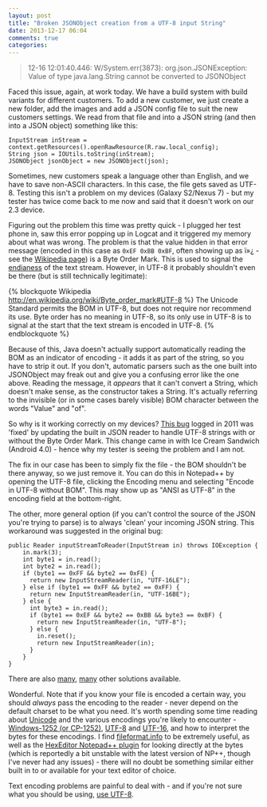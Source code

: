 ```yaml
---
layout: post
title: "Broken JSONObject creation from a UTF-8 input String"
date: 2013-12-17 06:04
comments: true
categories: 
---
```


> 12-16 12:01:40.446: W/System.err(3873): org.json.JSONException: Value ﻿  of type java.lang.String cannot be converted to JSONObject

Faced this issue, again, at work today. We have a build system with build variants for different customers. To add a new customer, we just create a new folder, add the images and add a JSON config file to suit the new customers settings. We read from that file and into a JSON string (and then into a JSON object) something like this:

```
InputStream inStream = context.getResources().openRawResource(R.raw.local_config);
String json = IOUtils.toString(inStream);
JSONObject jsonObject = new JSONObject(json);
```

Sometimes, new customers speak a language other than English, and we have to save non-ASCII characters. In this case, the file gets saved as UTF-8. Testing this isn't a problem on my devices (Galaxy S2/Nexus 7) - but my tester has twice come back to me now and said that it doesn't work on our 2.3 device.

<!-- more -->

Figuring out the problem this time was pretty quick - I plugged her test phone in, saw this error popping up in Logcat and it triggered my memory about what was wrong. The problem is that the value hidden in that error message (encoded in this case as `0xEF 0xBB 0xBF`, often showing up as ï»¿ - see the [Wikipedia page](http://en.wikipedia.org/wiki/Byte_order_mark#Representations_of_byte_order_marks_by_encoding)) is a Byte Order Mark. This is used to signal the [endianess](http://en.wikipedia.org/wiki/Endianness) of the text stream. However, in UTF-8 it probably shouldn't even be there (but is still technically legitimate):

{% blockquote Wikipedia http://en.wikipedia.org/wiki/Byte_order_mark#UTF-8 %}
The Unicode Standard permits the BOM in UTF-8, but does not require nor recommend its use. Byte order has no meaning in UTF-8, so its only use in UTF-8 is to signal at the start that the text stream is encoded in UTF-8.
{% endblockquote %}

Because of this, Java doesn't actually support automatically reading the BOM as an indicator of encoding - it adds it as part of the string, so you have to strip it out.  If you don't, automatic parsers such as the one built into JSONObject may freak out and give you a confusing error like the one above. Reading the message, it _appears_ that it can't convert a String, which doesn't make sense, as the constructor takes a String. It's actually referring to the invisible (or in some cases barely visible) BOM character between the words "Value" and "of".

So why is it working correctly on my devices? [This bug](https://code.google.com/p/android/issues/detail?id=18508) logged in 2011 was 'fixed' by updating the built in JSON reader to handle UTF-8 strings with or without the Byte Order Mark. This change came in with Ice Cream Sandwich (Android 4.0) - hence why my tester is seeing the problem and I am not.

The fix in our case has been to simply fix the file - the BOM shouldn't be there anyway, so we just remove it. You can do this in Notepad++ by opening the UTF-8 file, clicking the Encoding menu and selecting "Encode in UTF-8 without BOM". This may show up as "ANSI as UTF-8" in the encoding field at the bottom-right.

The other, more general option (if you can't control the source of the JSON you're trying to parse) is to always 'clean' your incoming JSON string. This workaround was suggested in the original bug:

```
public Reader inputStreamToReader(InputStream in) throws IOException {
    in.mark(3);
    int byte1 = in.read();
    int byte2 = in.read();
    if (byte1 == 0xFF && byte2 == 0xFE) {
      return new InputStreamReader(in, "UTF-16LE");
    } else if (byte1 == 0xFF && byte2 == 0xFF) {
      return new InputStreamReader(in, "UTF-16BE");
    } else {
      int byte3 = in.read();
      if (byte1 == 0xEF && byte2 == 0xBB && byte3 == 0xBF) {
        return new InputStreamReader(in, "UTF-8");
      } else {
        in.reset();
        return new InputStreamReader(in);
      }
    }
}
```

There are also [many](http://stackoverflow.com/questions/1835430/byte-order-mark-screws-up-file-reading-in-java), [many](http://commons.apache.org/proper/commons-io/apidocs/org/apache/commons/io/input/BOMInputStream.html) other solutions available.

Wonderful. Note that if you know your file is encoded a certain way, you should _always_ pass the encoding to the reader - never depend on the default charset to be what you need. It's worth spending some time reading about [Unicode](http://en.wikipedia.org/wiki/Unicode) and the various encodings you're likely to encounter - [Windows-1252 (or CP-1252)](http://en.wikipedia.org/wiki/Windows-1252), [UTF-8](http://en.wikipedia.org/wiki/UTF-8) and [UTF-16](http://en.wikipedia.org/wiki/UTF-16), and how to interpret the bytes for these encodings. I find [fileformat.info](http://www.fileformat.info/info/unicode/char/FEFF/index.htm) to be extremely useful, as well as the [HexEditor Notepad++ plugin](http://sourceforge.net/projects/npp-plugins/files/Hex%20Editor/) for looking directly at the bytes (which is reportedly a bit unstable with the latest version of NP++, though I've never had any issues) - there will no doubt be something similar either built in to or available for your text editor of choice.

Text encoding problems are painful to deal with - and if you're not sure what you should be using, [use UTF-8](http://www.utf8everywhere.org/).